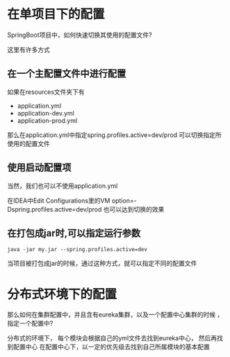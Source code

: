 # 在单项目下的配置
SpringBoot项目中，如何快速切换其使用的配置文件?

这里有许多方式
## 在一个主配置文件中进行配置
如果在resources文件夹下有

+ application.yml
+ application-dev.yml
+ application-prod.yml

那么在application.yml中指定spring.profiles.active=dev/prod
可以切换指定所使用的配置文件
## 使用启动配置项
当然，我们也可以不使用application.yml

在IDEA中Edit Configurations里的VM option=-Dspring.profiles.active=dev/prod
也可以达到切换的效果

## 在打包成jar时,可以指定运行参数
```
java -jar my.jar --spring.profiles.active=dev
```
当项目被打包成jar的时候，通过这种方式，就可以指定不同的配置文件

# 分布式环境下的配置
那么如何在集群配置中，并且含有eureka集群，以及一个配置中心集群的时候 ，指定一个配置中?

分布式的环境下，
每个模块会根据自己的yml文件去找到eureka中心，
然后再找到配置中心
在配置中心下，以一定的优先级去找到自己所属模块的基本配置

